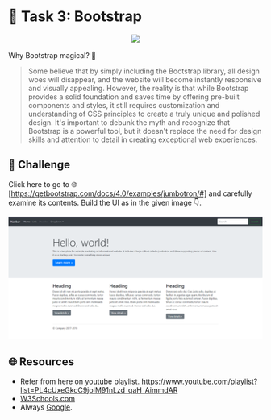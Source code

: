 
# **:star2: Task 3: Bootstrap**

<p align="center">
    <img src="https://media0.giphy.com/media/3oKIPnAiaMCws8nOsE/giphy.gif?cid=ecf05e47xd4ikhqf7m83644anu6w4b0704omheyrboakdezm&ep=v1_gifs_search&rid=giphy.gif&ct=g">
</p>

Why Bootstrap magical? 🤔

 > Some believe that by simply including the Bootstrap library, all design woes will disappear, and the website will become instantly responsive and visually appealing. However, the reality is that while Bootstrap provides a solid foundation and saves time by offering pre-built components and styles, it still requires customization and understanding of CSS principles to create a truly unique and polished design. It's important to debunk the myth and recognize that Bootstrap is a powerful tool, but it doesn't replace the need for design skills and attention to detail in creating exceptional web experiences.

## **:pushpin: Challenge**  
Click here to go to 🌐 [https://getbootstrap.com/docs/4.0/examples/jumbotron/#] and carefully examine its contents. Build the UI as in the given image 👇.

 ![bootstrap]



## **🌐 Resources**
 - Refer from here on [youtube] playlist.
   https://www.youtube.com/playlist?list=PL4cUxeGkcC9joIM91nLzd_qaH_AimmdAR
 - [W3Schools.com]
 - Always [Google].


<!-- links -->
[https://getbootstrap.com/docs/4.0/examples/jumbotron/#]: https://getbootstrap.com/docs/4.0/examples/jumbotron/#
[bootstrap]:../screenshots/task3.png
[youtube]:https://www.youtube.com/playlist?list=PL4cUxeGkcC9joIM91nLzd_qaH_AimmdAR
[W3Schools.com]:https://www.w3schools.com/css/
[Google]:https://https://www.google.com/

